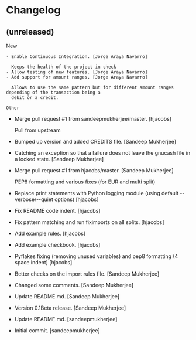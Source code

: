Changelog
=========


(unreleased)
------------

New
~~~
- Enable Continuous Integration. [Jorge Araya Navarro]

  Keeps the health of the project in check
- Allow testing of new features. [Jorge Araya Navarro]
- Add support for amount ranges. [Jorge Araya Navarro]

  Allows to use the same pattern but for different amount ranges depending of the transaction being a
  debit or a credit.

Other
~~~~~
- Merge pull request #1 from sandeepmukherjee/master. [hjacobs]

  Pull from upstream
- Bumped up version and added CREDITS file. [Sandeep Mukherjee]
- Catching an exception so that a failure does not leave the gnucash
  file in a locked state. [Sandeep Mukherjee]
- Merge pull request #1 from hjacobs/master. [Sandeep Mukherjee]

  PEP8 formatting and various fixes (for EUR and multi split)
- Replace print statements with Python logging module (using default
  --verbose/--quiet options) [hjacobs]
- Fix README code indent. [hjacobs]
- Fix pattern matching and run fiximports on all splits. [hjacobs]
- Add example rules. [hjacobs]
- Add example checkbook. [hjacobs]
- Pyflakes fixing (removing unused variables) and pep8 formatting (4
  space indent) [hjacobs]
- Better checks on the import rules file. [Sandeep Mukherjee]
- Changed some comments. [Sandeep Mukherjee]
- Update README.md. [Sandeep Mukherjee]
- Version 0.1Beta release. [Sandeep Mukherjee]
- Update README.md. [sandeepmukherjee]
- Initial commit. [sandeepmukherjee]


